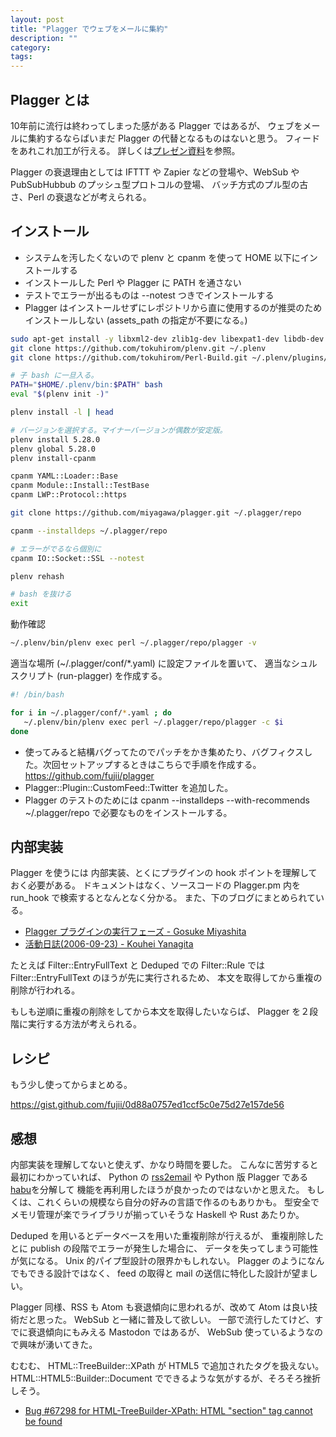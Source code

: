 ```yaml
---
layout: post
title: "Plagger でウェブをメールに集約"
description: ""
category: 
tags: 
---
```


## Plagger とは

10年前に流行は終わってしまった感がある Plagger ではあるが、
ウェブをメールに集約するならばいまだ Plagger の代替となるものはないと思う。
フィードをあれこれ加工が行える。
詳しくは[プレゼン資料](http://plagger.bulknews.net/trac/wiki/PlaggerPresentations)を参照。

Plagger の衰退理由としては
IFTTT や Zapier などの登場や、WebSub や PubSubHubbub のプッシュ型プロトコルの登場、
バッチ方式のプル型の古さ、Perl の衰退などが考えられる。


## インストール

* システムを汚したくないので plenv と cpanm を使って HOME 以下にインストールする
* インストールした Perl や Plagger に PATH を通さない
* テストでエラーが出るものは --notest つきでインストールする
* Plagger はインストールせずにレポジトリから直に使用するのが推奨のためインストールしない (assets_path の指定が不要になる。)


~~~sh
sudo apt-get install -y libxml2-dev zlib1g-dev libexpat1-dev libdb-dev libssl-dev libgmp-dev unzip libmpfr-dev swig
git clone https://github.com/tokuhirom/plenv.git ~/.plenv
git clone https://github.com/tokuhirom/Perl-Build.git ~/.plenv/plugins/perl-build

# 子 bash に一旦入る。
PATH="$HOME/.plenv/bin:$PATH" bash
eval "$(plenv init -)"

plenv install -l | head 

# バージョンを選択する。マイナーバージョンが偶数が安定版。
plenv install 5.28.0
plenv global 5.28.0
plenv install-cpanm

cpanm YAML::Loader::Base
cpanm Module::Install::TestBase
cpanm LWP::Protocol::https

git clone https://github.com/miyagawa/plagger.git ~/.plagger/repo

cpanm --installdeps ~/.plagger/repo

# エラーがでるなら個別に
cpanm IO::Socket::SSL --notest

plenv rehash

# bash を抜ける
exit
~~~

動作確認

~~~sh
~/.plenv/bin/plenv exec perl ~/.plagger/repo/plagger -v
~~~

適当な場所 (~/.plagger/conf/*.yaml) に設定ファイルを置いて、
適当なシュルスクリプト (run-plagger) を作成する。

~~~sh
#! /bin/bash

for i in ~/.plagger/conf/*.yaml ; do
   ~/.plenv/bin/plenv exec perl ~/.plagger/repo/plagger -c $i
done
~~~

* 使ってみると結構バグってたのでパッチをかき集めたり、バグフィクスした。次回セットアップするときはこちらで手順を作成する。 https://github.com/fujii/plagger
* Plagger::Plugin::CustomFeed::Twitter を追加した。
* Plagger のテストのためには cpanm --installdeps --with-recommends ~/.plagger/repo で必要なものをインストールする。


## 内部実装

Plagger を使うには
内部実装、とくにプラグインの hook ポイントを理解しておく必要がある。
ドキュメントはなく、ソースコードの Plagger.pm 内を run_hook で検索するとなんとなく分かる。
また、下のブログにまとめられている。

* [Plagger プラグインの実行フェーズ - Gosuke Miyashita](https://mizzy.org/blog/2006/09/24/1/)
* [活動日誌(2006-09-23) - Kouhei Yanagita](http://shakenbu.org/yanagi/d/20060923.html)

たとえば
Filter::EntryFullText と Deduped での Filter::Rule では
Filter::EntryFullText のほうが先に実行されるため、
本文を取得してから重複の削除が行われる。

もしも逆順に重複の削除をしてから本文を取得したいならば、
Plagger を２段階に実行する方法が考えられる。

## レシピ

もう少し使ってからまとめる。

https://gist.github.com/fujii/0d88a0757ed1ccf5c0e75d27e157de56


## 感想

内部実装を理解してないと使えず、かなり時間を要した。
こんなに苦労すると最初にわかっていれば、
Python の [rss2email](https://github.com/wking/rss2email) や Python 版 Plagger である[habu](https://ja.osdn.net/projects/pyhabu/wiki/FrontPage)を分解して
機能を再利用したほうが良かったのではないかと思えた。
もしくは、これくらいの規模なら自分の好みの言語で作るのもありかも。
型安全でメモリ管理が楽でライブラリが揃っていそうな Haskell や Rust あたりか。

Deduped を用いるとデータベースを用いた重複削除が行えるが、
重複削除したとに publish の段階でエラーが発生した場合に、
データを失ってしまう可能性が気になる。
Unix 的パイプ型設計の限界かもしれない。
Plagger のようになんでもできる設計ではなく、
feed の取得と mail の送信に特化した設計が望ましい。

Plagger 同様、RSS も Atom も衰退傾向に思われるが、改めて Atom は良い技術だと思った。
WebSub と一緒に普及して欲しい。
一部で流行したてけど、すでに衰退傾向にもみえる Mastodon ではあるが、
WebSub 使っているようなので興味が湧いてきた。

むむむ、 HTML::TreeBuilder::XPath が HTML5 で追加されたタグを扱えない。
HTML::HTML5::Builder::Document でできるような気がするが、そろそろ挫折しそう。
* [Bug #67298 for HTML-TreeBuilder-XPath: HTML "section" tag cannot be found](https://rt.cpan.org/Public/Bug/Display.html?id=67298)

